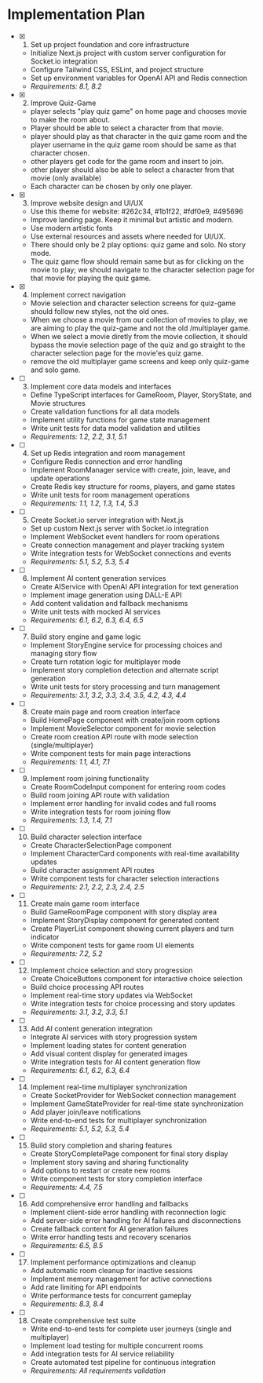# Implementation Plan

- [x] 1. Set up project foundation and core infrastructure









  - Initialize Next.js project with custom server configuration for Socket.io integration
  - Configure Tailwind CSS, ESLint, and project structure
  - Set up environment variables for OpenAI API and Redis connection
  - _Requirements: 8.1, 8.2_

- [x] 2. Improve Quiz-Game





  - player selects "play quiz game" on home page and chooses movie to make the room about.
  - Player should be able to select a character from that movie. 
  - player should play as that character in the quiz game room and the player username in the quiz game room should be same as that character chosen.
  - other players get code for the game room and insert to join.
  - other player should also be able to select a character from that movie (only available)
  - Each character can be chosen by only one player.


- [x] 3. Improve website design and UI/UX





  - Use this theme for website: #262c34, #1b1f22, #fdf0e9, #495696
  - Improve landing page. Keep it minimal but artistic and modern.
  - Use modern artistic fonts
  - Use external resources and assets where needed for UI/UX.
  - There should only be 2 play options: quiz game and solo. No story mode.
  - The quiz game flow should remain same but as for clicking on the movie to play; we should navigate to the character selection page for that movie for playing the quiz game.

- [x] 4. Implement correct navigation





  - Movie selection and character selection screens for quiz-game should follow new styles, not the old ones.
  - When we choose a movie from our collection of movies to play, we are aiming to play the quiz-game and not the old /multiplayer game.
  - When we select a movie diretly from the movie collection, it should bypass the movie selection page of the quiz and go straight to the character selection page for the movie'es quiz game.
  - remove the old multiplayer game screens and keep only quiz-game and solo game.


- [ ] 3. Implement core data models and interfaces
  - Define TypeScript interfaces for GameRoom, Player, StoryState, and Movie structures
  - Create validation functions for all data models
  - Implement utility functions for game state management
  - Write unit tests for data model validation and utilities
  - _Requirements: 1.2, 2.2, 3.1, 5.1_

- [ ] 4. Set up Redis integration and room management
  - Configure Redis connection and error handling
  - Implement RoomManager service with create, join, leave, and update operations
  - Create Redis key structure for rooms, players, and game states
  - Write unit tests for room management operations
  - _Requirements: 1.1, 1.2, 1.3, 1.4, 5.3_

- [ ] 5. Create Socket.io server integration with Next.js
  - Set up custom Next.js server with Socket.io integration
  - Implement WebSocket event handlers for room operations
  - Create connection management and player tracking system
  - Write integration tests for WebSocket connections and events
  - _Requirements: 5.1, 5.2, 5.3, 5.4_

- [ ] 6. Implement AI content generation services
  - Create AIService with OpenAI API integration for text generation
  - Implement image generation using DALL-E API
  - Add content validation and fallback mechanisms
  - Write unit tests with mocked AI services
  - _Requirements: 6.1, 6.2, 6.3, 6.4, 6.5_

- [ ] 7. Build story engine and game logic
  - Implement StoryEngine service for processing choices and managing story flow
  - Create turn rotation logic for multiplayer mode
  - Implement story completion detection and alternate script generation
  - Write unit tests for story processing and turn management
  - _Requirements: 3.1, 3.2, 3.3, 3.4, 3.5, 4.2, 4.3, 4.4_

- [ ] 8. Create main page and room creation interface
  - Build HomePage component with create/join room options
  - Implement MovieSelector component for movie selection
  - Create room creation API route with mode selection (single/multiplayer)
  - Write component tests for main page interactions
  - _Requirements: 1.1, 4.1, 7.1_

- [ ] 9. Implement room joining functionality
  - Create RoomCodeInput component for entering room codes
  - Build room joining API route with validation
  - Implement error handling for invalid codes and full rooms
  - Write integration tests for room joining flow
  - _Requirements: 1.3, 1.4, 7.1_

- [ ] 10. Build character selection interface
  - Create CharacterSelectionPage component
  - Implement CharacterCard components with real-time availability updates
  - Build character assignment API routes
  - Write component tests for character selection interactions
  - _Requirements: 2.1, 2.2, 2.3, 2.4, 2.5_

- [ ] 11. Create main game room interface
  - Build GameRoomPage component with story display area
  - Implement StoryDisplay component for generated content
  - Create PlayerList component showing current players and turn indicator
  - Write component tests for game room UI elements
  - _Requirements: 7.2, 5.2_

- [ ] 12. Implement choice selection and story progression
  - Create ChoiceButtons component for interactive choice selection
  - Build choice processing API routes
  - Implement real-time story updates via WebSocket
  - Write integration tests for choice processing and story updates
  - _Requirements: 3.1, 3.2, 3.3, 5.1_

- [ ] 13. Add AI content generation integration
  - Integrate AI services with story progression system
  - Implement loading states for content generation
  - Add visual content display for generated images
  - Write integration tests for AI content generation flow
  - _Requirements: 6.1, 6.2, 6.3, 6.4_

- [ ] 14. Implement real-time multiplayer synchronization
  - Create SocketProvider for WebSocket connection management
  - Implement GameStateProvider for real-time state synchronization
  - Add player join/leave notifications
  - Write end-to-end tests for multiplayer synchronization
  - _Requirements: 5.1, 5.2, 5.3, 5.4_

- [ ] 15. Build story completion and sharing features
  - Create StoryCompletePage component for final story display
  - Implement story saving and sharing functionality
  - Add options to restart or create new rooms
  - Write component tests for story completion interface
  - _Requirements: 4.4, 7.5_

- [ ] 16. Add comprehensive error handling and fallbacks
  - Implement client-side error handling with reconnection logic
  - Add server-side error handling for AI failures and disconnections
  - Create fallback content for AI generation failures
  - Write error handling tests and recovery scenarios
  - _Requirements: 6.5, 8.5_

- [ ] 17. Implement performance optimizations and cleanup
  - Add automatic room cleanup for inactive sessions
  - Implement memory management for active connections
  - Add rate limiting for API endpoints
  - Write performance tests for concurrent gameplay
  - _Requirements: 8.3, 8.4_

- [ ] 18. Create comprehensive test suite
  - Write end-to-end tests for complete user journeys (single and multiplayer)
  - Implement load testing for multiple concurrent rooms
  - Add integration tests for AI service reliability
  - Create automated test pipeline for continuous integration
  - _Requirements: All requirements validation_